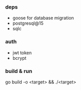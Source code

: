 ### deps
- goose for database migration
- postgresql@15
- sqlc

### auth
- jwt token
- bcrypt

### build & run
go build -o \<target\> && ./\<target\>
